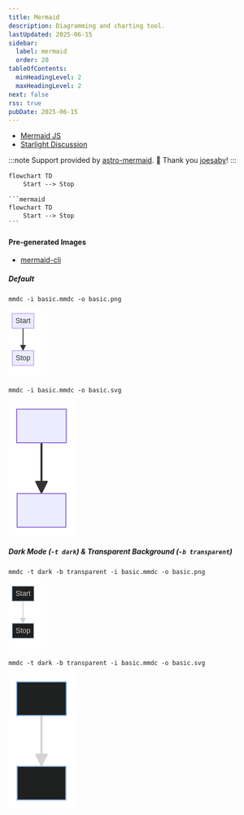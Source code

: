 ```yaml
---
title: Mermaid
description: Diagramming and charting tool.
lastUpdated: 2025-06-15
sidebar:
  label: mermaid
  order: 20
tableOfContents:
  minHeadingLevel: 2
  maxHeadingLevel: 2
next: false
rss: true
pubDate: 2025-06-15
---
```


- [Mermaid JS](https://mermaid.js.org/)
- [Starlight Discussion](https://github.com/withastro/starlight/discussions/1259#discussioncomment-8515492)

:::note
Support provided by [astro-mermaid](https://github.com/joesaby/astro-mermaid). 🙇 Thank you [joesaby](https://github.com/joesaby)!
:::

```mermaid
flowchart TD
    Start --> Stop
```

````text title="Code:"
```mermaid
flowchart TD
    Start --> Stop
```
````

#### Pre-generated Images

- [mermaid-cli](https://github.com/mermaid-js/mermaid-cli)

##### Default

```shell title="terminal"
mmdc -i basic.mmdc -o basic.png
```

![](../../../../assets/images/mermaid/misc/basic.png)

```shell title="terminal"
mmdc -i basic.mmdc -o basic.svg
```

![](../../../../assets/images/mermaid/misc/basic.svg)

##### Dark Mode (`-t dark`) & Transparent Background (`-b transparent`)

```shell title="terminal"
mmdc -t dark -b transparent -i basic.mmdc -o basic.png
```

![](../../../../assets/images/mermaid/misc/basic-dark.png)

```shell title="terminal"
mmdc -t dark -b transparent -i basic.mmdc -o basic.svg
```

![](../../../../assets/images/mermaid/misc/basic-dark.svg)
